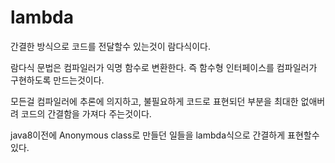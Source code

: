 # lambda
간결한 방식으로 코드를 전달할수 있는것이 람다식이다.

람다식 문법은 컴파일러가 익명 함수로 변환한다.
즉 함수형 인터페이스를 컴파일러가 구현하도록 만드는것이다.

모든걸 컴파일러에 추론에 의지하고, 불필요하게 코드로 표현되던 부분을 최대한 없애버려 코드의 간결함을 가져다 주는것이다.

java8이전에 Anonymous class로 만들던 일들을 lambda식으로 간결하게 표현할수있다.